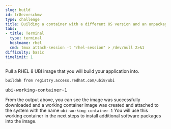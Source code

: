 ```yaml
---
slug: build
id: tr8ezvrsckmv
type: challenge
title: Building a container with a different OS version and an unpackaged application
tabs:
- title: Terminal
  type: terminal
  hostname: rhel
  cmd: tmux attach-session -t "rhel-session" > /dev/null 2>&1
difficulty: basic
timelimit: 1
---
```

Pull a RHEL 8 UBI image that you will build your application into.

```bash
buildah from registry.access.redhat.com/ubi8/ubi
```

<pre class="file">
ubi-working-container-1
</pre>

From the output above, you can see the image was successfully downloaded and a working container image was created and attached to the system with the name `ubi-working-container-1`  You will use this working container in the next steps to install additional software packages into the image.
